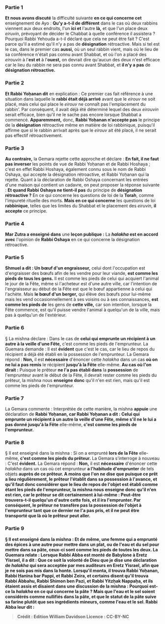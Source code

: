
### Partie 1
<b>Et nous avons discuté</b> la difficulté suivante <b>en ce qui concerne cet</b> enseignement de Ayo : <b>Qu'y a-t-il de différent</b> dans le cas où deux rabbins viennent aux deux endroits, l'un <b>ici et</b> l'autre <b>là,</b> et que l'un place deux <i>eiruvin</i>, prévoyant de décider le Chabbat à quelle conférence il assistera ? Pourquoi Rabbi Yehouda a-t-il déclaré que cela ne peut être fait ? C'est parce qu'il a estimé qu'il n'y a pas de <b>désignation</b> rétroactive. </b> Mais si tel est le cas, dans le premier cas <b>aussi,</b> où un seul rabbin vient, mais où le lieu de sa conférence n'était pas connu avant Shabbat, et où l'on a placé des <i>eirouvin</i> à l'<b>est et</b> à l'<b>ouest,</b> on devrait dire qu'aucun des deux n'est efficace car le lieu du rabbin ne sera pas connu avant Shabbat, et <b>il n'y a pas</b> de <b>désignation rétroactive.</b>

### Partie 2
<b>Et Rabbi Yoḥanan dit</b> en explication : Ce premier cas fait référence à une situation dans laquelle le <b>rabbi était déjà arrivé</b> avant que le <i>eirouv</i> ne soit placé, mais celui qui place le <i>eirouv</i> ne connaît pas l'emplacement du rabbin'. Par conséquent, il avait déjà été déterminé lequel des deux <i>eirouvin</i> serait efficace, bien qu'il ne le sache pas encore lorsque Shabbat a commencé. <b>Apparemment,</b> donc, <b>Rabbi Yoḥanan n'accepte pas</b> le principe de la <b>désignation</b> rétroactive même en matière de loi rabbinique, puisqu'il affirme que si le rabbin arrivait après que le <i>eirouv</i> ait été placé, il ne serait pas effectif rétroactivement.

### Partie 3
<b>Au contraire,</b> la Gemara rejette cette approche et déclare : <b>En fait, il ne faut pas inverser</b> les points de vue de Rabbi Yoḥanan et de Rabbi Hoshaya ; c'est en effet Rabbi Hoshaya, également connu sous le nom de Rabbi Oshaya, qui accepte la désignation rétroactive, et Rabbi Yoḥanan qui la rejette. Quant à la déclaration de Rabbi Oshaya concernant les entrées d'une maison qui contient un cadavre, on peut proposer la réponse suivante : <b>Et quand Rabbi Oshaya ne tient-il pas</b> du principe de <b>désignation rétroactive ?</b> En ce qui concerne les questions de loi de la <b>Torah</b>, comme l'impureté rituelle des morts. <b>Mais en ce qui concerne</b> les questions de loi <b>rabbinique</b>, telles que les limites du Shabbat et le placement des <i>eiruvin</i>, <b>il accepte</b> ce principe.

### Partie 4
<b>Mar Zutra a enseigné dans</b> une <b>leçon publique :</b> La <b><i>halakha</i> est en accord avec</b> l'opinion de <b>Rabbi Oshaya</b> en ce qui concerne la désignation rétroactive.

### Partie 5
<b>Shmuel a dit : Un bœuf d'un engraisseur,</b> celui dont l'occupation est d'engraisser des bœufs afin de les vendre pour leur viande, <b>est comme les pieds de tous les gens.</b> Il est comme les pieds de celui qui acquiert l'animal le jour de la Fête, même si l'acheteur est d'une autre ville, car l'intention de l'engraisseur au début de la Fête est que le bœuf appartienne à celui qui l'achète. Mais <b>le bœuf d'un berger,</b> qui élève des bœufs pour lui-même mais les vend occasionnellement à ses voisins ou à ses connaissances, <b>est comme les pieds de</b> les gens de <b>cette ville,</b> car son intention, lorsque la Fête commence, est qu'il puisse vendre l'animal à quelqu'un de la ville, mais pas à quelqu'un de l'extérieur.

### Partie 6
§ La mishna déclare : Dans le cas de <b>celui qui emprunte un récipient à un autre à la veille d'une Fête,</b> c'est comme les pieds de l'emprunteur. La Guemara demande : Il est <b>évident</b> que c'est le cas, car le lieu de repos du récipient a déjà été établi en la possession de l'emprunteur. La Gemara répond : <b>Non,</b> il est <b>nécessaire</b> d'énoncer cette <i>halakha</i> dans un cas <b>où on ne lui a pas remis</b> le récipient <b>jusqu'à la Fête</b> elle-même. <b>Au cas où l'on dirait :</b> Puisque le prêteur <b>ne l'a pas établi dans</b> la <b>possession</b> de l'emprunteur avant le début de la Fête, il devrait rester comme les pieds du prêteur, la mishna nous <b>enseigne donc</b> qu'il n'en est rien, mais qu'il est comme les pieds de l'emprunteur.

### Partie 7
La Gemara commente : Interprétée de cette manière, la mishna <b>appuie</b> une déclaration de <b>Rabbi Yoḥanan, car Rabbi Yoḥanan a dit : Celui qui emprunte un récipient à un autre la veille d'une Fête, même s'il ne le lui a pas donné jusqu'à la Fête</b> elle-même, <b>c'est comme les pieds de l'emprunteur.</b>

### Partie 8
§ Il est enseigné dans la mishna : Si on a emprunté <b>lors de la Fête</b> elle-même, <b>c'est comme les pieds du prêteur.</b> La Gemara s'interroge à nouveau : C'est <b>évident.</b> La Gemara répond : <b>Non,</b> il est <b>nécessaire</b> d'énoncer cette <i>halakha</i> dans un cas où cet emprunteur <b>a l'habitude d'emprunter</b> de tels objets <b>auprès de ce prêteur. <b>A moins que l'on ne dise</b> que puisque ce prêt a lieu régulièrement, le prêteur <b>l'établit dans sa possession</b> à l'avance, et qu'il faut donc considérer que le lieu de repos de l'objet est établi comme étant les pieds de l'emprunteur, la mishna nous <b>enseigne donc</b> qu'il n'en est rien, car le prêteur <b>se dit certainement</b> à lui-même : <b>Peut-être trouvera-t-il quelqu'un d'autre</b> cette fois, <b>et il ira l'emprunter.</b> Par conséquent, le prêteur ne transfère pas la possession de l'objet à l'emprunteur tant que ce dernier ne l'a pas pris, et il ne peut être transporté que là où le prêteur peut aller.

### Partie 9
§ Il est enseigné dans la mishna : <b>Et de même, une femme qui a emprunté</b> des épices <b>à une autre</b> pour mettre dans un plat, ou de l'eau et du sel pour mettre dans sa pâte, ceux-ci sont comme les pieds de toutes les deux. La Guemara relate : <b>Lorsque Rabbi Abba est monté</b> de Babylone à Eretz Yisrael, <b>il a dit : Que ce soit</b> la <b>volonté de Dieu que je dise une déclaration</b> de <i>halakha</i> <b>qui sera acceptée</b> par mes auditeurs en Eretz Yisrael, afin que je ne sois pas mis dans la honte. <b>Lorsqu'il monta,</b> il trouva <b>Rabbi Yoḥanan, Rabbi Ḥanina bar Pappi, et Rabbi Zeira, et certains disent</b> qu'il trouva <b>Rabbi Abbahu, Rabbi Shimon ben Pazi, et Rabbi Yitzḥak Nappaḥa, et</b> ils <b>étaient assis et disaient</b> dans une discussion de la mishna : <b>Pourquoi</b> est-ce la <i>halakha</i> en ce qui concerne la pâte ? <b>Mais que</b> l'<b>eau et le sel soient</b> considérés comme <b>nullifiés dans la pâte,</b> et que le statut de la pâte suive sa farine plutôt que ses ingrédients mineurs, comme l'eau et le sel. <b>Rabbi Abba leur dit :</b>

>Crédit : Edition William Davidson
>Licence : CC-BY-NC